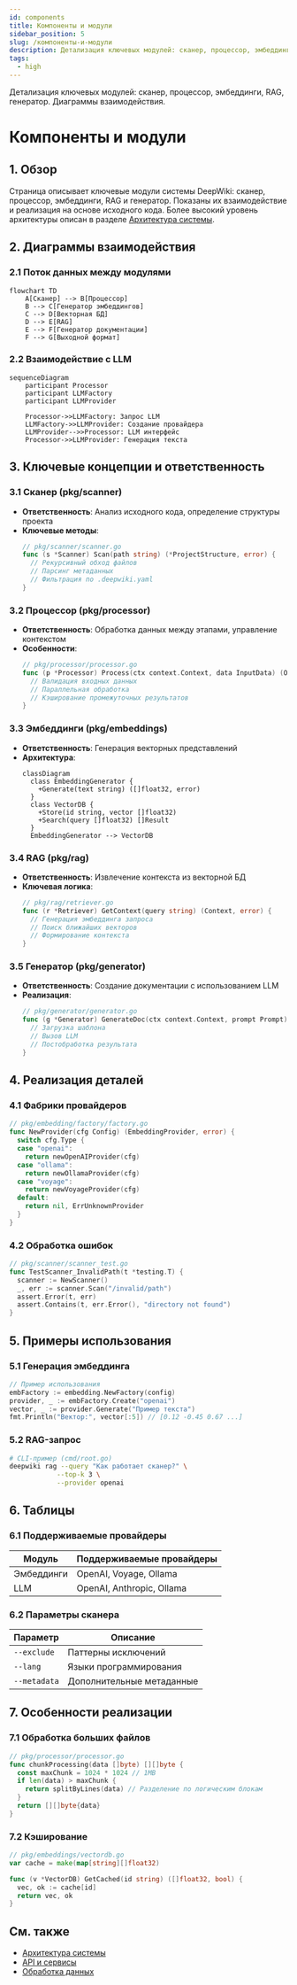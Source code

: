 ```yaml
---
id: components
title: Компоненты и модули
sidebar_position: 5
slug: /компоненты-и-модули
description: Детализация ключевых модулей: сканер, процессор, эмбеддинги, RAG, генератор. Диаграммы взаимодействия.
tags:
  - high
---
```


Детализация ключевых модулей: сканер, процессор, эмбеддинги, RAG, генератор. Диаграммы взаимодействия.

# Компоненты и модули

## 1. Обзор

Страница описывает ключевые модули системы DeepWiki: сканер, процессор, эмбеддинги, RAG и генератор. Показаны их взаимодействие и реализация на основе исходного кода. Более высокий уровень архитектуры описан в разделе [Архитектура системы](архитектура-системы.md).

## 2. Диаграммы взаимодействия

### 2.1 Поток данных между модулями

```mermaid
flowchart TD
    A[Сканер] --> B[Процессор]
    B --> C[Генератор эмбеддингов]
    C --> D[Векторная БД]
    D --> E[RAG]
    E --> F[Генератор документации]
    F --> G[Выходной формат]
```

### 2.2 Взаимодействие с LLM

```mermaid
sequenceDiagram
    participant Processor
    participant LLMFactory
    participant LLMProvider

    Processor->>LLMFactory: Запрос LLM
    LLMFactory->>LLMProvider: Создание провайдера
    LLMProvider-->>Processor: LLM интерфейс
    Processor->>LLMProvider: Генерация текста
```

## 3. Ключевые концепции и ответственность

### 3.1 Сканер (pkg/scanner)

- **Ответственность**: Анализ исходного кода, определение структуры проекта
- **Ключевые методы**:
  ```go
  // pkg/scanner/scanner.go
  func (s *Scanner) Scan(path string) (*ProjectStructure, error) {
    // Рекурсивный обход файлов
    // Парсинг метаданных
    // Фильтрация по .deepwiki.yaml
  }
  ```

### 3.2 Процессор (pkg/processor)

- **Ответственность**: Обработка данных между этапами, управление контекстом
- **Особенности**:
  ```go
  // pkg/processor/processor.go
  func (p *Processor) Process(ctx context.Context, data InputData) (OutputData, error) {
    // Валидация входных данных
    // Параллельная обработка
    // Кэширование промежуточных результатов
  }
  ```

### 3.3 Эмбеддинги (pkg/embeddings)

- **Ответственность**: Генерация векторных представлений
- **Архитектура**:
  ```mermaid
  classDiagram
    class EmbeddingGenerator {
      +Generate(text string) ([]float32, error)
    }
    class VectorDB {
      +Store(id string, vector []float32)
      +Search(query []float32) []Result
    }
    EmbeddingGenerator --> VectorDB
  ```

### 3.4 RAG (pkg/rag)

- **Ответственность**: Извлечение контекста из векторной БД
- **Ключевая логика**:
  ```go
  // pkg/rag/retriever.go
  func (r *Retriever) GetContext(query string) (Context, error) {
    // Генерация эмбеддинга запроса
    // Поиск ближайших векторов
    // Формирование контекста
  }
  ```

### 3.5 Генератор (pkg/generator)

- **Ответственность**: Создание документации с использованием LLM
- **Реализация**:
  ```go
  // pkg/generator/generator.go
  func (g *Generator) GenerateDoc(ctx context.Context, prompt Prompt) (string, error) {
    // Загрузка шаблона
    // Вызов LLM
    // Постобработка результата
  }
  ```

## 4. Реализация деталей

### 4.1 Фабрики провайдеров

```go
// pkg/embedding/factory/factory.go
func NewProvider(cfg Config) (EmbeddingProvider, error) {
  switch cfg.Type {
  case "openai":
    return newOpenAIProvider(cfg)
  case "ollama":
    return newOllamaProvider(cfg)
  case "voyage":
    return newVoyageProvider(cfg)
  default:
    return nil, ErrUnknownProvider
  }
}
```

### 4.2 Обработка ошибок

```go
// pkg/scanner/scanner_test.go
func TestScanner_InvalidPath(t *testing.T) {
  scanner := NewScanner()
  _, err := scanner.Scan("/invalid/path")
  assert.Error(t, err)
  assert.Contains(t, err.Error(), "directory not found")
}
```

## 5. Примеры использования

### 5.1 Генерация эмбеддинга

```go
// Пример использования
embFactory := embedding.NewFactory(config)
provider, _ := embFactory.Create("openai")
vector, _ := provider.Generate("Пример текста")
fmt.Println("Вектор:", vector[:5]) // [0.12 -0.45 0.67 ...]
```

### 5.2 RAG-запрос

```bash
# CLI-пример (cmd/root.go)
deepwiki rag --query "Как работает сканер?" \
            --top-k 3 \
            --provider openai
```

## 6. Таблицы

### 6.1 Поддерживаемые провайдеры

| Модуль     | Поддерживаемые провайдеры |
| ---------- | ------------------------- |
| Эмбеддинги | OpenAI, Voyage, Ollama    |
| LLM        | OpenAI, Anthropic, Ollama |

### 6.2 Параметры сканера

| Параметр     | Описание                  |
| ------------ | ------------------------- |
| `--exclude`  | Паттерны исключений       |
| `--lang`     | Языки программирования    |
| `--metadata` | Дополнительные метаданные |

## 7. Особенности реализации

### 7.1 Обработка больших файлов

```go
// pkg/processor/processor.go
func chunkProcessing(data []byte) [][]byte {
  const maxChunk = 1024 * 1024 // 1MB
  if len(data) > maxChunk {
    return splitByLines(data) // Разделение по логическим блокам
  }
  return [][]byte{data}
}
```

### 7.2 Кэширование

```go
// pkg/embeddings/vectordb.go
var cache = make(map[string][]float32)

func (v *VectorDB) GetCached(id string) ([]float32, bool) {
  vec, ok := cache[id]
  return vec, ok
}
```

## См. также

- [Архитектура системы](архитектура-системы.md)
- [API и сервисы](api-и-сервисы.md)
- [Обработка данных](обработка-данных.md)
